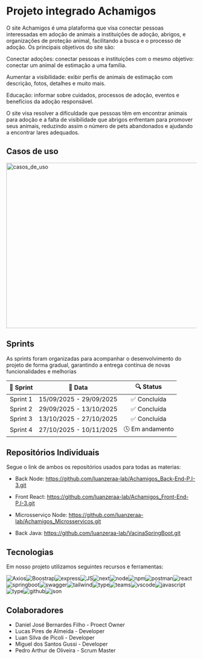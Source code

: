 
# Projeto integrado Achamigos

O site Achamigos é uma plataforma que visa conectar pessoas interessadas em adoção de animais a instituições de adoção, abrigos, e organizações de proteção animal, facilitando a busca e o processo de adoção. 
Os principais objetivos do site são: 

Conectar adoções: conectar pessoas e instituições com o mesmo objetivo: conectar um animal de estimação a uma família. 

Aumentar a visibilidade: exibir perfis de animais de estimação com descrição, fotos, detalhes e muito mais. 

Educação: informar sobre cuidados, processos de adoção, eventos e benefícios da adoção responsável. 

O site visa resolver a dificuldade que pessoas têm em encontrar animais para adoção e a falta de visibilidade que abrigos enfrentam para promover seus animais, reduzindo assim o número de pets abandonados e ajudando a encontrar lares adequados. 

## Casos de uso

<img width="822" height="438" alt="casos_de_uso" src="https://github.com/user-attachments/assets/ae8f6a1b-331a-4389-a362-7143ccc72514" />



## Sprints

As sprints foram organizadas para acompanhar o desenvolvimento do projeto de forma gradual, garantindo a entrega contínua de novas funcionalidades e melhorias

| 🏁 Sprint | 📆 Data | 🔍 Status |
|:----------:|:--------:|:----------:|
| Sprint 1 | 15/09/2025 - 29/09/2025 | ✅ Concluída |
| Sprint 2 | 29/09/2025 - 13/10/2025 | ✅ Concluída |
| Sprint 3 | 13/10/2025 - 27/10/2025 | ✅ Concluída |
| Sprint 4 | 27/10/2025 - 10/11/2025 | 🕓 Em andamento |


## Repositórios Individuais
Segue o link de ambos os repositórios usados para todas as materias:

- Back Node:
https://github.com/luanzeraa-lab/Achamigos_Back-End-P.I-3.git

- Front React:
https://github.com/luanzeraa-lab/Achamigos_Front-End-P.I-3.git

- Microsserviço Node:
https://github.com/luanzeraa-lab/Achamigos_Microsservicos.git

- Back Java:
https://github.com/luanzeraa-lab/VacinaSpringBoot.git

## Tecnologias

Em nosso projeto utilizamos seguintes recursos e ferramentas:

![Axios](https://img.shields.io/badge/axios-671ddf?&style=for-the-badge&logo=axios&logoColor=white)![Boostrap](https://img.shields.io/badge/Bootstrap-563D7C?style=for-the-badge&logo=bootstrap&logoColor=white)![express](https://img.shields.io/badge/Express%20js-000000?style=for-the-badge&logo=express&logoColor=white)![JS](https://img.shields.io/badge/JSS-F7DF1E?style=for-the-badge&logo=JSS&logoColor=white)![next](https://img.shields.io/badge/next%20js-000000?style=for-the-badge&logo=nextdotjs&logoColor=white)![node](https://img.shields.io/badge/Node%20js-339933?style=for-the-badge&logo=nodedotjs&logoColor=white)![npm](https://img.shields.io/badge/npm-CB3837?style=for-the-badge&logo=npm&logoColor=white)![postman](https://img.shields.io/badge/Postman-FF6C37?style=for-the-badge&logo=Postman&logoColor=white)![react](	https://img.shields.io/badge/React-20232A?style=for-the-badge&logo=react&logoColor=61DAFB)![springboot](https://img.shields.io/badge/Spring_Boot-6DB33F?style=for-the-badge&logo=spring-boot&logoColor=white)![swagger](https://img.shields.io/badge/Swagger-85EA2D?style=for-the-badge&logo=Swagger&logoColor=white)![tailwind](https://img.shields.io/badge/Tailwind_CSS-38B2AC?style=for-the-badge&logo=tailwind-css&logoColor=white)![type](https://img.shields.io/badge/ts--node-3178C6?style=for-the-badge&logo=ts-node&logoColor=white)![teams](	https://img.shields.io/badge/Microsoft_Teams-6264A7?style=for-the-badge&logo=microsoft-teams&logoColor=white)![vscode](https://img.shields.io/badge/VSCode-0078D4?style=for-the-badge&logo=visual%20studio%20code&logoColor=white)![javascript](https://img.shields.io/badge/JavaScript-323330?style=for-the-badge&logo=javascript&logoColor=F7DF1E)![type](https://img.shields.io/badge/TypeScript-007ACC?style=for-the-badge&logo=typescript&logoColor=white)![github](https://img.shields.io/badge/GitHub-100000?style=for-the-badge&logo=github&logoColor=white)![json](https://img.shields.io/badge/json-5E5C5C?style=for-the-badge&logo=json&logoColor=white)

## Colaboradores

- Daniel José Bernardes Filho - Proect Owner
- Lucas Pires de Almeida - Developer
- Luan Silva de Picoli - Developer
- Miguel dos Santos Gussi - Developer
- Pedro Arthur de Oliveira - Scrum Master


